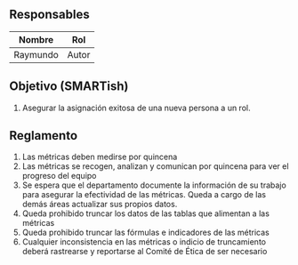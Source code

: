 ## Responsables
Nombre     | Rol
-----------|------------------
Raymundo   | Autor

## Objetivo (SMARTish)
1. Asegurar la asignación exitosa de una nueva persona a un rol.

## Reglamento
1. Las métricas deben medirse por quincena
2. Las métricas se recogen, analizan y comunican por quincena para ver el progreso del equipo
3. Se espera que el departamento documente la información de su trabajo para asegurar la efectividad de las métricas. Queda a cargo de las demás áreas actualizar sus propios datos.
4. Queda prohibido truncar los datos de las tablas que alimentan a las métricas
5. Queda prohibido truncar las fórmulas e indicadores de las métricas
6. Cualquier inconsistencia en las métricas o indicio de truncamiento deberá rastrearse y reportarse al Comité de Ética de ser necesario
